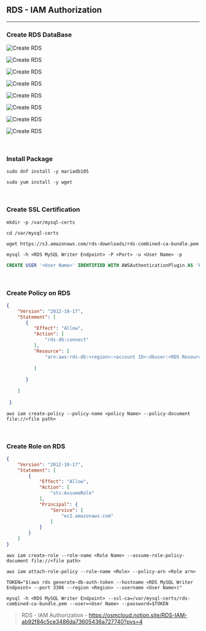 ## RDS - IAM Authorization
---
### Create RDS DataBase

![Create RDS](https://github.com/ondacloud/AWS/raw/main/RDS/RDS%20IAM%20Authorization/img/image-1.png)

![Create RDS](https://github.com/ondacloud/AWS/raw/main/RDS/RDS%20IAM%20Authorization/img/image-2.png)

![Create RDS](https://github.com/ondacloud/AWS/raw/main/RDS/RDS%20IAM%20Authorization/img/image-3.png)

![Create RDS](https://github.com/ondacloud/AWS/raw/main/RDS/RDS%20IAM%20Authorization/img/image-4.png)

![Create RDS](https://github.com/ondacloud/AWS/raw/main/RDS/RDS%20IAM%20Authorization/img/image-5.png)

![Create RDS](https://github.com/ondacloud/AWS/raw/main/RDS/RDS%20IAM%20Authorization/img/image-6.png)

![Create RDS](https://github.com/ondacloud/AWS/raw/main/RDS/RDS%20IAM%20Authorization/img/image-7.png)

![Create RDS](https://github.com/ondacloud/AWS/raw/main/RDS/RDS%20IAM%20Authorization/img/image-8.png)


<br>

### Install Package
```
sudo dnf install -y mariadb105
```

```
sudo yum install -y wget
```

<br>

### Create SSL Certification
```
mkdir -p /var/mysql-certs
```

```
cd /var/mysql-certs
```

```
wget https://s3.amazonaws.com/rds-downloads/rds-combined-ca-bundle.pem
```

```shell
mysql -h <RDS MySQL Writer Endpoint> -P <Port> -u <User Name> -p
```

```sql
CREATE USER '<User Name>' IDENTIFIED WITH AWSAuthenticationPlugin AS 'RDS';
```

<br>

### Create Policy on RDS
```json
{
    "Version": "2012-10-17",
    "Statement": [
       {
          "Effect": "Allow", 
          "Action": [
              "rds-db:connect"
          ],
          "Resource": [
              "arn:aws:rds-db:<region>:<account ID>:dbuser:<RDS Resource ID>/<RDS User Name>"
 
          ]
 
       }
 
    ]
 
 }
```

```
aws iam create-policy --policy-name <policy Name> --policy-document file://<file path>
```

<br>

### Create Role on RDS
```json
{
    "Version": "2012-10-17",
    "Statement": [
        {
            "Effect": "Allow",
            "Action": [
                "sts:AssumeRole"
            ],
            "Principal": {
                "Service": [
                    "ec2.amazonaws.com"
                ]
            }
        }
    ]
}
```

```
aws iam create-role --role-name <Role Name> --assume-role-policy-document file://<file path>
```

```
aws iam attach-role-policy --role-name <Role> --policy-arn <Role arn>
```

```	
TOKEN="$(aws rds generate-db-auth-token --hostname <RDS MySQL Writer Endpoint> --port 3306 --region <Region> --username <User Name>)"
```

```shell
mysql -h <RDS MySQL Writer Endpoint> --ssl-ca=/var/mysql-certs/rds-combined-ca-bundle.pem --user=<User Name> --password=$TOKEN
```

> RDS - IAM Authorization - https://osmcloud.notion.site/RDS-IAM-ab92f84c5ce3486da73605436a727740?pvs=4